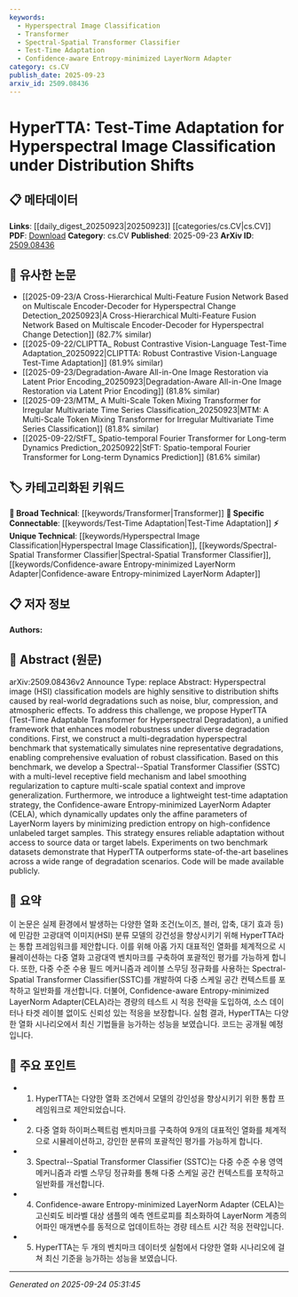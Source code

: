 ```yaml
---
keywords:
  - Hyperspectral Image Classification
  - Transformer
  - Spectral-Spatial Transformer Classifier
  - Test-Time Adaptation
  - Confidence-aware Entropy-minimized LayerNorm Adapter
category: cs.CV
publish_date: 2025-09-23
arxiv_id: 2509.08436
---
```


<!-- KEYWORD_LINKING_METADATA:
{
  "processed_timestamp": "2025-09-24T05:31:45.933509",
  "vocabulary_version": "1.0",
  "selected_keywords": [
    "Hyperspectral Image Classification",
    "Transformer",
    "Spectral-Spatial Transformer Classifier",
    "Test-Time Adaptation",
    "Confidence-aware Entropy-minimized LayerNorm Adapter"
  ],
  "rejected_keywords": [],
  "similarity_scores": {
    "Hyperspectral Image Classification": 0.78,
    "Transformer": 0.85,
    "Spectral-Spatial Transformer Classifier": 0.72,
    "Test-Time Adaptation": 0.8,
    "Confidence-aware Entropy-minimized LayerNorm Adapter": 0.7
  },
  "extraction_method": "AI_prompt_based",
  "budget_applied": true,
  "candidates_json": {
    "candidates": [
      {
        "surface": "Hyperspectral Image Classification",
        "canonical": "Hyperspectral Image Classification",
        "aliases": [
          "HSI Classification"
        ],
        "category": "unique_technical",
        "rationale": "This is a specific application area that connects to both hyperspectral imaging and classification techniques.",
        "novelty_score": 0.65,
        "connectivity_score": 0.7,
        "specificity_score": 0.85,
        "link_intent_score": 0.78
      },
      {
        "surface": "Transformer",
        "canonical": "Transformer",
        "aliases": [],
        "category": "broad_technical",
        "rationale": "Transformers are a foundational model architecture that connects to various deep learning applications.",
        "novelty_score": 0.3,
        "connectivity_score": 0.9,
        "specificity_score": 0.6,
        "link_intent_score": 0.85
      },
      {
        "surface": "Spectral--Spatial Transformer Classifier",
        "canonical": "Spectral-Spatial Transformer Classifier",
        "aliases": [
          "SSTC"
        ],
        "category": "unique_technical",
        "rationale": "This is a novel model introduced in the paper, combining spectral and spatial analysis for classification.",
        "novelty_score": 0.7,
        "connectivity_score": 0.65,
        "specificity_score": 0.8,
        "link_intent_score": 0.72
      },
      {
        "surface": "Test-Time Adaptation",
        "canonical": "Test-Time Adaptation",
        "aliases": [
          "TTA"
        ],
        "category": "specific_connectable",
        "rationale": "Test-time adaptation is a technique relevant to improving model robustness under distribution shifts.",
        "novelty_score": 0.55,
        "connectivity_score": 0.75,
        "specificity_score": 0.7,
        "link_intent_score": 0.8
      },
      {
        "surface": "Confidence-aware Entropy-minimized LayerNorm Adapter",
        "canonical": "Confidence-aware Entropy-minimized LayerNorm Adapter",
        "aliases": [
          "CELA"
        ],
        "category": "unique_technical",
        "rationale": "This is a specific adaptation strategy introduced in the paper, enhancing model robustness.",
        "novelty_score": 0.68,
        "connectivity_score": 0.6,
        "specificity_score": 0.85,
        "link_intent_score": 0.7
      }
    ],
    "ban_list_suggestions": [
      "degradation",
      "benchmark",
      "dataset"
    ]
  },
  "decisions": [
    {
      "candidate_surface": "Hyperspectral Image Classification",
      "resolved_canonical": "Hyperspectral Image Classification",
      "decision": "linked",
      "scores": {
        "novelty": 0.65,
        "connectivity": 0.7,
        "specificity": 0.85,
        "link_intent": 0.78
      }
    },
    {
      "candidate_surface": "Transformer",
      "resolved_canonical": "Transformer",
      "decision": "linked",
      "scores": {
        "novelty": 0.3,
        "connectivity": 0.9,
        "specificity": 0.6,
        "link_intent": 0.85
      }
    },
    {
      "candidate_surface": "Spectral--Spatial Transformer Classifier",
      "resolved_canonical": "Spectral-Spatial Transformer Classifier",
      "decision": "linked",
      "scores": {
        "novelty": 0.7,
        "connectivity": 0.65,
        "specificity": 0.8,
        "link_intent": 0.72
      }
    },
    {
      "candidate_surface": "Test-Time Adaptation",
      "resolved_canonical": "Test-Time Adaptation",
      "decision": "linked",
      "scores": {
        "novelty": 0.55,
        "connectivity": 0.75,
        "specificity": 0.7,
        "link_intent": 0.8
      }
    },
    {
      "candidate_surface": "Confidence-aware Entropy-minimized LayerNorm Adapter",
      "resolved_canonical": "Confidence-aware Entropy-minimized LayerNorm Adapter",
      "decision": "linked",
      "scores": {
        "novelty": 0.68,
        "connectivity": 0.6,
        "specificity": 0.85,
        "link_intent": 0.7
      }
    }
  ]
}
-->

# HyperTTA: Test-Time Adaptation for Hyperspectral Image Classification under Distribution Shifts

## 📋 메타데이터

**Links**: [[daily_digest_20250923|20250923]] [[categories/cs.CV|cs.CV]]
**PDF**: [Download](https://arxiv.org/pdf/2509.08436.pdf)
**Category**: cs.CV
**Published**: 2025-09-23
**ArXiv ID**: [2509.08436](https://arxiv.org/abs/2509.08436)

## 🔗 유사한 논문
- [[2025-09-23/A Cross-Hierarchical Multi-Feature Fusion Network Based on Multiscale Encoder-Decoder for Hyperspectral Change Detection_20250923|A Cross-Hierarchical Multi-Feature Fusion Network Based on Multiscale Encoder-Decoder for Hyperspectral Change Detection]] (82.7% similar)
- [[2025-09-22/CLIPTTA_ Robust Contrastive Vision-Language Test-Time Adaptation_20250922|CLIPTTA: Robust Contrastive Vision-Language Test-Time Adaptation]] (81.9% similar)
- [[2025-09-23/Degradation-Aware All-in-One Image Restoration via Latent Prior Encoding_20250923|Degradation-Aware All-in-One Image Restoration via Latent Prior Encoding]] (81.8% similar)
- [[2025-09-23/MTM_ A Multi-Scale Token Mixing Transformer for Irregular Multivariate Time Series Classification_20250923|MTM: A Multi-Scale Token Mixing Transformer for Irregular Multivariate Time Series Classification]] (81.8% similar)
- [[2025-09-22/StFT_ Spatio-temporal Fourier Transformer for Long-term Dynamics Prediction_20250922|StFT: Spatio-temporal Fourier Transformer for Long-term Dynamics Prediction]] (81.6% similar)

## 🏷️ 카테고리화된 키워드
**🧠 Broad Technical**: [[keywords/Transformer|Transformer]]
**🔗 Specific Connectable**: [[keywords/Test-Time Adaptation|Test-Time Adaptation]]
**⚡ Unique Technical**: [[keywords/Hyperspectral Image Classification|Hyperspectral Image Classification]], [[keywords/Spectral-Spatial Transformer Classifier|Spectral-Spatial Transformer Classifier]], [[keywords/Confidence-aware Entropy-minimized LayerNorm Adapter|Confidence-aware Entropy-minimized LayerNorm Adapter]]

## 📋 저자 정보

**Authors:** 

## 📄 Abstract (원문)

arXiv:2509.08436v2 Announce Type: replace 
Abstract: Hyperspectral image (HSI) classification models are highly sensitive to distribution shifts caused by real-world degradations such as noise, blur, compression, and atmospheric effects. To address this challenge, we propose HyperTTA (Test-Time Adaptable Transformer for Hyperspectral Degradation), a unified framework that enhances model robustness under diverse degradation conditions. First, we construct a multi-degradation hyperspectral benchmark that systematically simulates nine representative degradations, enabling comprehensive evaluation of robust classification. Based on this benchmark, we develop a Spectral--Spatial Transformer Classifier (SSTC) with a multi-level receptive field mechanism and label smoothing regularization to capture multi-scale spatial context and improve generalization. Furthermore, we introduce a lightweight test-time adaptation strategy, the Confidence-aware Entropy-minimized LayerNorm Adapter (CELA), which dynamically updates only the affine parameters of LayerNorm layers by minimizing prediction entropy on high-confidence unlabeled target samples. This strategy ensures reliable adaptation without access to source data or target labels. Experiments on two benchmark datasets demonstrate that HyperTTA outperforms state-of-the-art baselines across a wide range of degradation scenarios. Code will be made available publicly.

## 📝 요약

이 논문은 실제 환경에서 발생하는 다양한 열화 조건(노이즈, 블러, 압축, 대기 효과 등)에 민감한 고광대역 이미지(HSI) 분류 모델의 강건성을 향상시키기 위해 HyperTTA라는 통합 프레임워크를 제안합니다. 이를 위해 아홉 가지 대표적인 열화를 체계적으로 시뮬레이션하는 다중 열화 고광대역 벤치마크를 구축하여 포괄적인 평가를 가능하게 합니다. 또한, 다중 수준 수용 필드 메커니즘과 레이블 스무딩 정규화를 사용하는 Spectral-Spatial Transformer Classifier(SSTC)를 개발하여 다중 스케일 공간 컨텍스트를 포착하고 일반화를 개선합니다. 더불어, Confidence-aware Entropy-minimized LayerNorm Adapter(CELA)라는 경량의 테스트 시 적응 전략을 도입하여, 소스 데이터나 타겟 레이블 없이도 신뢰성 있는 적응을 보장합니다. 실험 결과, HyperTTA는 다양한 열화 시나리오에서 최신 기법들을 능가하는 성능을 보였습니다. 코드는 공개될 예정입니다.

## 🎯 주요 포인트

- 1. HyperTTA는 다양한 열화 조건에서 모델의 강인성을 향상시키기 위한 통합 프레임워크로 제안되었습니다.
- 2. 다중 열화 하이퍼스펙트럼 벤치마크를 구축하여 9개의 대표적인 열화를 체계적으로 시뮬레이션하고, 강인한 분류의 포괄적인 평가를 가능하게 합니다.
- 3. Spectral--Spatial Transformer Classifier (SSTC)는 다중 수준 수용 영역 메커니즘과 라벨 스무딩 정규화를 통해 다중 스케일 공간 컨텍스트를 포착하고 일반화를 개선합니다.
- 4. Confidence-aware Entropy-minimized LayerNorm Adapter (CELA)는 고신뢰도 비라벨 대상 샘플의 예측 엔트로피를 최소화하여 LayerNorm 계층의 어파인 매개변수를 동적으로 업데이트하는 경량 테스트 시간 적응 전략입니다.
- 5. HyperTTA는 두 개의 벤치마크 데이터셋 실험에서 다양한 열화 시나리오에 걸쳐 최신 기준을 능가하는 성능을 보였습니다.


---

*Generated on 2025-09-24 05:31:45*